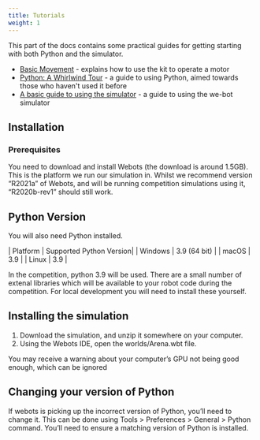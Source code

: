 ```yaml
---
title: Tutorials
weight: 1
---
```


This part of the docs contains some practical guides for getting starting with both Python and the simulator.

* [Basic Movement](basic-movement) - explains how to use the kit to operate a motor
* [Python: A Whirlwind Tour](python-whirlwind-tour) - a guide to using Python, aimed towards those who haven't used it before
* [A basic guide to using the simulator](simulator) - a guide to using the we-bot simulator

## Installation

### Prerequisites

You need to download and install Webots (the download is around 1.5GB). This is the platform we run our simulation in. Whilst we recommend version “R2021a” of Webots, and will be running competition simulations using it, “R2020b-rev1” should still work.

## Python Version

You will also need Python installed.

| Platform | Supported Python Version|
| Windows | 3.9 (64 bit) |
| macOS | 3.9 |
| Linux | 3.9 |

In the competition, python 3.9 will be used.
There are a small number of extenal libraries which will be available to your robot code during the competition. For local development you will need to install these yourself.

## Installing the simulation

 1.   Download the simulation, and unzip it somewhere on your computer.
 2.   Using the Webots IDE, open the worlds/Arena.wbt file.

You may receive a warning about your computer’s GPU not being good enough, which can be ignored

## Changing your version of Python

If webots is picking up the incorrect version of Python, you’ll need to change it. This can be done using Tools > Preferences > General > Python command. You’ll need to ensure a matching version of Python is installed.

